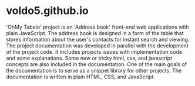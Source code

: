 # voldo5.github.io
'OhMy Tabelo' project is an 'Address book' front-end web applications with plain JavaScript.
The address book is designed in a form of the table that stores information about the user's contacts for instant search and viewing.
The project documentation was developed in parallel with the development of the project code.
It includes projects issues with implementation code and some explanations.
Some new or tricky html, css, and javascript concepts are also included in the documentation.
One of the main goals of the documentation is to serve as a snippet library for other projects.
The documentation is written in plain HTML, CSS, and JavaScript.
